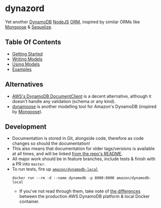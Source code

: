 # dynazord

<!-- Deliberately named lowercase so GitHub sorts it to the bottom of the directory 💪 -->

Yet another [DynamoDB](https://aws.amazon.com/dynamodb) [NodeJS](https://nodejs.org) [ORM](https://en.wikipedia.org/wiki/Object–relational_mapping), inspired by similar ORMs like [Mongoose](https://mongoosejs.com) & [Sequelize](https://sequelize.org).

## Table Of Contents

- [Getting Started](./Getting-Started.md)
- [Writing Models](./Writing-Models.md)
- [Using Models](./Using-Models.md)
- [Examples](../examples/)

## Alternatives

- [AWS's DynamoDB DocumentClient](https://docs.aws.amazon.com/AWSJavaScriptSDK/latest/AWS/DynamoDB/DocumentClient.html) is a decent alternative, although it doesn't handle any validation (schema or any kind).
- [dynamoose](https://www.npmjs.com/package/dynamoose) is another modelling tool for Amazon's DynamoDB (inspired by [Mongoose](https://mongoosejs.com)).

## Development

- Documentation is stored in Git, alongside code, therefore as code changes so should the documentation!
- This also means that documentation for older tags/versions is available at all times, and will be linked [from the repo's README](../README.md).
- All major work should be in feature branches, include tests & finish with a PR into `master`.
- To run tests, fire up [`amazon/dynamodb-local`](https://hub.docker.com/r/amazon/dynamodb-local)
  ```
  docker run --rm -d --name dynamodb -p 8000:8000 amazon/dynamodb-local
  ```
  - If you've not read through them, take note of [the differences](https://docs.aws.amazon.com/amazondynamodb/latest/developerguide/DynamoDBLocal.UsageNotes.html#DynamoDBLocal.Differences) between the production AWS DynamoDB platform & local Docker container.

